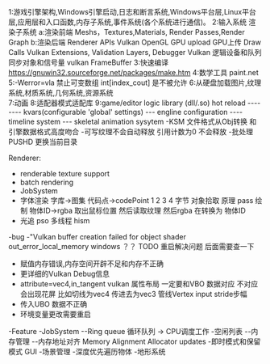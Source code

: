 1:游戏引擎架构,Windows引擎启动,日志和断言系统,Windows平台层,Linux平台层,应用层和入口函数,内存子系统,事件系统(各个系统进行通信)。
2:输入系统 
  渲染子系统
    a:渲染前端
      Meshs，Textures,Materials, Render Passes,Render Graph
    b:渲染后端
      Renderer APIs Vulkan OpenGL  GPU upload GPU上传 Draw Calls 
      Vulkan Extensions, Validation Layers, Debugger 
      Vulkan 逻辑设备和队列
      同步对象和信号量  vulkan FrameBuffer
3:快速编译 https://gnuwin32.sourceforge.net/packages/make.htm
4:数学工具 paint.net  
5:-Werror=vla 禁止可变数组 int[index_cout] 是不被允许
6:从硬盘加载图片,纹理系统,材质系统,几何系统,资源系统  
7:动画
8:适配器模式适配库
9:game/editor logic library (dll/.so) hot reload    -------- kvars(configurable 'global' settings)  --- engline configuration  ---- timeline system  --- skeletal animation sysytem 
-KSM 文件格式从Obj转换  和引擎数据格式高度吻合
-可写纹理不会自动释放 引用计数为0 不会释放
-批处理
 PUSHD 更换当前目录

Renderer:
- renderable texture support
- batch rendering
- JobSystem
- 字体渲染 字库->图集  代码点->codePoint 1 2 3 4 字节  对象拾取 原理 pass 绘制 物体ID->rgba 取出鼠标位置 然后读取纹理 然后rgba 在转换为 物体ID 
- 光追 pso 多线程 hism

-bug
-"Vulkan buffer creation failed for object shader  out_error_local_memory  windows ？？ TODO  重启解决问题 后面需要查一下
- 赋值内存错误,内存空间开辟不足和内存不正确
- 更详细的Vulkan Debug信息
- attribute=vec4,in_tangent vulkan 属性布局 一定要和VBO 数据对应 不对应会出现花屏 比如切线为vec4 传进去为vec3 管线Vertex input stride步幅
- 传入UBO 数据不正确
- 环境变量更改需要重启

-Feature
-JobSystem
 --Ring queue 循环队列 -> CPU调度工作
-空闲列表
 --内存管理 
 --内存地址对齐 Memory Alignment Allocator updates
-即时模式和保留模式 GUI
-场景管理
 -深度优先遍历物体
-地形系统